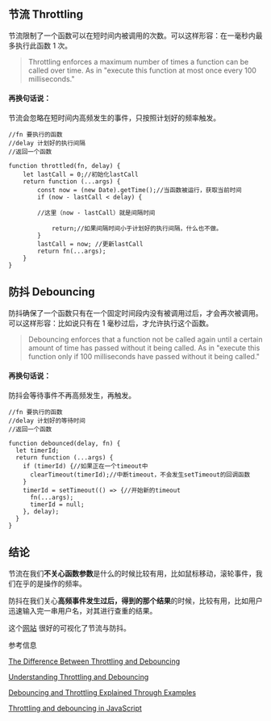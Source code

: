 ## 节流 Throttling

节流限制了一个函数可以在短时间内被调用的次数。可以这样形容：在一毫秒内最多执行此函数 1 次。

> Throttling enforces a maximum number of times a function can be called over time. As in "execute this function at most once every 100 milliseconds."

#### 再换句话说：

节流会忽略在短时间内高频发生的事件，只按照计划好的频率触发。

```
//fn 要执行的函数
//delay 计划好的执行间隔
//返回一个函数

function throttled(fn, delay) {
    let lastCall = 0;//初始化lastCall
    return function (...args) {
        const now = (new Date).getTime();//当函数被运行，获取当前时间
        if (now - lastCall < delay) {
        
        //这里（now - lastCall）就是间隔时间
           
            return;//如果间隔时间小于计划好的执行间隔，什么也不做。
        }
        lastCall = now; //更新lastCall
        return fn(...args);
    } 
}
```

## 防抖 Debouncing

防抖确保了一个函数只有在一个固定时间段内没有被调用过后，才会再次被调用。可以这样形容：比如说只有在 1 毫秒过后，才允许执行这个函数。

> Debouncing enforces that a function not be called again until a certain amount of time has passed without it being called. As in "execute this function only if 100 milliseconds have passed without it being called."

#### 再换句话说：

防抖会等待事件不再高频发生，再触发。

```
//fn 要执行的函数
//delay 计划好的等待时间
//返回一个函数

function debounced(delay, fn) {
  let timerId;
  return function (...args) {
    if (timerId) {//如果正在一个timeout中
      clearTimeout(timerId);//中断timeout，不会发生setTimeout的回调函数
    }
    timerId = setTimeout(() => {//开始新的timeout
      fn(...args);
      timerId = null;
    }, delay);
  }
}
```



## 结论
节流在我们**不关心函数参数**是什么的时候比较有用，比如鼠标移动，滚轮事件，我们在乎的是操作的频率。

防抖在我们关心**高频事件发生过后，得到的那个结果**的时候，比较有用，比如用户迅速输入完一串用户名，对其进行查重的结果。

这个[网站](http://demo.nimius.net/debounce_throttle/) 很好的可视化了节流与防抖。

参考信息

[The Difference Between Throttling and Debouncing](https://css-tricks.com/the-difference-between-throttling-and-debouncing/)

[Understanding Throttling and Debouncing](https://blog.bitsrc.io/understanding-throttling-and-debouncing-973131c1ba07)

[Debouncing and Throttling Explained Through Examples](https://css-tricks.com/debouncing-throttling-explained-examples/)

[Throttling and debouncing in JavaScript](https://codeburst.io/throttling-and-debouncing-in-javascript-646d076d0a44)